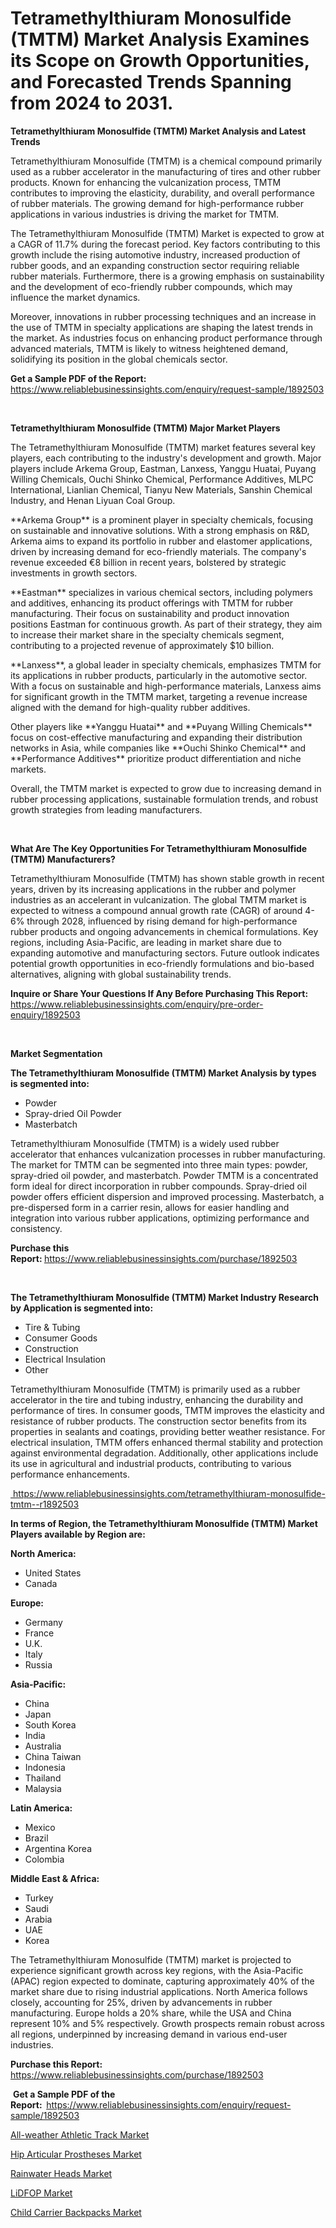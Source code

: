 <p><h1>Tetramethylthiuram Monosulfide (TMTM) Market Analysis Examines its Scope on Growth Opportunities, and Forecasted Trends Spanning from 2024 to 2031.</h1></p><p><strong>Tetramethylthiuram Monosulfide (TMTM) Market Analysis and Latest Trends</strong></p>
<p><p>Tetramethylthiuram Monosulfide (TMTM) is a chemical compound primarily used as a rubber accelerator in the manufacturing of tires and other rubber products. Known for enhancing the vulcanization process, TMTM contributes to improving the elasticity, durability, and overall performance of rubber materials. The growing demand for high-performance rubber applications in various industries is driving the market for TMTM.</p><p>The Tetramethylthiuram Monosulfide (TMTM) Market is expected to grow at a CAGR of 11.7% during the forecast period. Key factors contributing to this growth include the rising automotive industry, increased production of rubber goods, and an expanding construction sector requiring reliable rubber materials. Furthermore, there is a growing emphasis on sustainability and the development of eco-friendly rubber compounds, which may influence the market dynamics.</p><p>Moreover, innovations in rubber processing techniques and an increase in the use of TMTM in specialty applications are shaping the latest trends in the market. As industries focus on enhancing product performance through advanced materials, TMTM is likely to witness heightened demand, solidifying its position in the global chemicals sector.</p></p>
<p><strong>Get a Sample PDF of the Report:&nbsp;</strong> <a href="https://www.reliablebusinessinsights.com/enquiry/request-sample/1892503?utm_campaign=60&utm_medium=2&utm_source=Github&utm_content=ia&utm_term=24102024&utm_id=tetramethylthiuram-monosulfide-tmtm">https://www.reliablebusinessinsights.com/enquiry/request-sample/1892503</a></p>
<p>&nbsp;</p>
<p><strong>Tetramethylthiuram Monosulfide (TMTM) Major Market Players</strong></p>
<p><p>The Tetramethylthiuram Monosulfide (TMTM) market features several key players, each contributing to the industry's development and growth. Major players include Arkema Group, Eastman, Lanxess, Yanggu Huatai, Puyang Willing Chemicals, Ouchi Shinko Chemical, Performance Additives, MLPC International, Lianlian Chemical, Tianyu New Materials, Sanshin Chemical Industry, and Henan Liyuan Coal Group.</p><p>**Arkema Group** is a prominent player in specialty chemicals, focusing on sustainable and innovative solutions. With a strong emphasis on R&D, Arkema aims to expand its portfolio in rubber and elastomer applications, driven by increasing demand for eco-friendly materials. The company's revenue exceeded €8 billion in recent years, bolstered by strategic investments in growth sectors.</p><p>**Eastman** specializes in various chemical sectors, including polymers and additives, enhancing its product offerings with TMTM for rubber manufacturing. Their focus on sustainability and product innovation positions Eastman for continuous growth. As part of their strategy, they aim to increase their market share in the specialty chemicals segment, contributing to a projected revenue of approximately $10 billion.</p><p>**Lanxess**, a global leader in specialty chemicals, emphasizes TMTM for its applications in rubber products, particularly in the automotive sector. With a focus on sustainable and high-performance materials, Lanxess aims for significant growth in the TMTM market, targeting a revenue increase aligned with the demand for high-quality rubber additives.</p><p>Other players like **Yanggu Huatai** and **Puyang Willing Chemicals** focus on cost-effective manufacturing and expanding their distribution networks in Asia, while companies like **Ouchi Shinko Chemical** and **Performance Additives** prioritize product differentiation and niche markets.</p><p>Overall, the TMTM market is expected to grow due to increasing demand in rubber processing applications, sustainable formulation trends, and robust growth strategies from leading manufacturers.</p></p>
<p>&nbsp;</p>
<p><strong>What Are The Key Opportunities For Tetramethylthiuram Monosulfide (TMTM) Manufacturers?</strong></p>
<p><p>Tetramethylthiuram Monosulfide (TMTM) has shown stable growth in recent years, driven by its increasing applications in the rubber and polymer industries as an accelerant in vulcanization. The global TMTM market is expected to witness a compound annual growth rate (CAGR) of around 4-6% through 2028, influenced by rising demand for high-performance rubber products and ongoing advancements in chemical formulations. Key regions, including Asia-Pacific, are leading in market share due to expanding automotive and manufacturing sectors. Future outlook indicates potential growth opportunities in eco-friendly formulations and bio-based alternatives, aligning with global sustainability trends.</p></p>
<p><strong>Inquire or Share Your Questions If Any Before Purchasing This Report:</strong> <a href="https://www.reliablebusinessinsights.com/enquiry/pre-order-enquiry/1892503?utm_campaign=60&utm_medium=2&utm_source=Github&utm_content=ia&utm_term=24102024&utm_id=tetramethylthiuram-monosulfide-tmtm">https://www.reliablebusinessinsights.com/enquiry/pre-order-enquiry/1892503</a></p>
<p>&nbsp;</p>
<p><strong>Market Segmentation</strong></p>
<p><strong>The Tetramethylthiuram Monosulfide (TMTM) Market Analysis by types is segmented into:</strong></p>
<p><ul><li>Powder</li><li>Spray-dried Oil Powder</li><li>Masterbatch</li></ul></p>
<p><p>Tetramethylthiuram Monosulfide (TMTM) is a widely used rubber accelerator that enhances vulcanization processes in rubber manufacturing. The market for TMTM can be segmented into three main types: powder, spray-dried oil powder, and masterbatch. Powder TMTM is a concentrated form ideal for direct incorporation in rubber compounds. Spray-dried oil powder offers efficient dispersion and improved processing. Masterbatch, a pre-dispersed form in a carrier resin, allows for easier handling and integration into various rubber applications, optimizing performance and consistency.</p></p>
<p><strong>Purchase this Report:&nbsp;</strong><a href="https://www.reliablebusinessinsights.com/purchase/1892503?utm_campaign=60&utm_medium=2&utm_source=Github&utm_content=ia&utm_term=24102024&utm_id=tetramethylthiuram-monosulfide-tmtm">https://www.reliablebusinessinsights.com/purchase/1892503</a></p>
<p>&nbsp;</p>
<p><strong>The Tetramethylthiuram Monosulfide (TMTM) Market Industry Research by Application is segmented into:</strong></p>
<p><ul><li>Tire & Tubing</li><li>Consumer Goods</li><li>Construction</li><li>Electrical Insulation</li><li>Other</li></ul></p>
<p><p>Tetramethylthiuram Monosulfide (TMTM) is primarily used as a rubber accelerator in the tire and tubing industry, enhancing the durability and performance of tires. In consumer goods, TMTM improves the elasticity and resistance of rubber products. The construction sector benefits from its properties in sealants and coatings, providing better weather resistance. For electrical insulation, TMTM offers enhanced thermal stability and protection against environmental degradation. Additionally, other applications include its use in agricultural and industrial products, contributing to various performance enhancements.</p></p>
<p><a href="https://www.reliablebusinessinsights.com/tetramethylthiuram-monosulfide-tmtm--r1892503?utm_campaign=60&utm_medium=2&utm_source=Github&utm_content=ia&utm_term=24102024&utm_id=tetramethylthiuram-monosulfide-tmtm">&nbsp;https://www.reliablebusinessinsights.com/tetramethylthiuram-monosulfide-tmtm--r1892503</a></p>
<p><strong>In terms of Region, the Tetramethylthiuram Monosulfide (TMTM) Market Players available by Region are:</strong></p>
<p>
    <p> <strong> North America: </strong>
        <ul>
            <li>United States</li>
            <li>Canada</li>
        </ul>
        </p> 
    <p> <strong> Europe: </strong>
        <ul>
            <li>Germany</li>
            <li>France</li>
            <li>U.K.</li>
            <li>Italy</li>
            <li>Russia</li>
        </ul>
        </p> 
    <p> <strong> Asia-Pacific: </strong>
        <ul>
            <li>China</li>
            <li>Japan</li>
            <li>South Korea</li>
            <li>India</li>
            <li>Australia</li>
            <li>China Taiwan</li>
            <li>Indonesia</li>
            <li>Thailand</li>
            <li>Malaysia</li>
        </ul>
        </p> 
    <p> <strong> Latin America: </strong>
        <ul>
            <li>Mexico</li>
            <li>Brazil</li>
            <li>Argentina Korea</li>
            <li>Colombia</li>
        </ul>
        </p> 
    <p> <strong> Middle East & Africa: </strong>
        <ul>
            <li>Turkey</li>
            <li>Saudi</li>
            <li>Arabia</li>
            <li>UAE</li>
            <li>Korea</li>
        </ul>
    </p>
    </p>
<p><p>The Tetramethylthiuram Monosulfide (TMTM) market is projected to experience significant growth across key regions, with the Asia-Pacific (APAC) region expected to dominate, capturing approximately 40% of the market share due to rising industrial applications. North America follows closely, accounting for 25%, driven by advancements in rubber manufacturing. Europe holds a 20% share, while the USA and China represent 10% and 5% respectively. Growth prospects remain robust across all regions, underpinned by increasing demand in various end-user industries.</p></p>
<p><strong>Purchase this Report: </strong><a href="https://www.reliablebusinessinsights.com/purchase/1892503?utm_campaign=60&utm_medium=2&utm_source=Github&utm_content=ia&utm_term=24102024&utm_id=tetramethylthiuram-monosulfide-tmtm">https://www.reliablebusinessinsights.com/purchase/1892503</a></p>
<p>&nbsp;<strong>Get a Sample PDF of the Report:&nbsp;&nbsp;</strong><a href="https://www.reliablebusinessinsights.com/enquiry/request-sample/1892503?utm_campaign=60&utm_medium=2&utm_source=Github&utm_content=ia&utm_term=24102024&utm_id=tetramethylthiuram-monosulfide-tmtm">https://www.reliablebusinessinsights.com/enquiry/request-sample/1892503</a></p>
<p><strong></strong></p>
<p><p><a href="https://github.com/arnaudyclavinec/Market-Research-Report-List-1/blob/main/all-weather-athletic-track-market.md?utm_campaign=60&utm_medium=2&utm_source=Github&utm_content=ia&utm_term=24102024&utm_id=tetramethylthiuram-monosulfide-tmtm">All-weather Athletic Track Market</a></p><p><a href="https://www.linkedin.com/pulse/hip-articular-prostheses-landscape-product-spectrum-market-12fjf?utm_campaign=60&utm_medium=2&utm_source=Github&utm_content=ia&utm_term=24102024&utm_id=tetramethylthiuram-monosulfide-tmtm">Hip Articular Prostheses Market</a></p><p><a href="https://issuu.com/reportprime-2/docs/rainwater-heads-market-size-2030.pp_b7bf890b4827cb?utm_campaign=60&utm_medium=2&utm_source=Github&utm_content=ia&utm_term=24102024&utm_id=tetramethylthiuram-monosulfide-tmtm">Rainwater Heads Market</a></p><p><a href="https://medium.com/@nicolette8ozlpl/lidfop-sector-surge-6-5-growth-roadmap-to-2031-fafa25d333a6?postPublishedType=repub&utm_campaign=60&utm_medium=2&utm_source=Github&utm_content=ia&utm_term=24102024&utm_id=tetramethylthiuram-monosulfide-tmtm">LiDFOP Market</a></p><p><a href="https://github.com/liz10hnbracht/Market-Research-Report-List-1/blob/main/child-carrier-backpacks-market.md?utm_campaign=60&utm_medium=2&utm_source=Github&utm_content=ia&utm_term=24102024&utm_id=tetramethylthiuram-monosulfide-tmtm">Child Carrier Backpacks Market</a></p></p>
